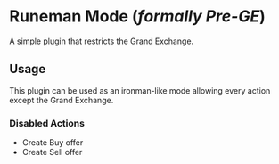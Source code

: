# Runeman Mode (*formally Pre-GE*)
A simple plugin that restricts the Grand Exchange.
## Usage
This plugin can be used as an ironman-like mode allowing every action except the Grand Exchange.
### Disabled Actions
- Create Buy offer
- Create Sell offer